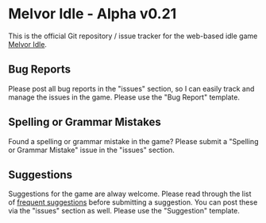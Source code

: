 # Melvor Idle - Alpha v0.21

This is the official Git repository / issue tracker for the web-based idle game [Melvor Idle](https://www.melvoridle.com/).

## Bug Reports

Please post all bug reports in the "issues" section, so I can easily track and manage the issues in the game. Please use the "Bug Report" template.

## Spelling or Grammar Mistakes

Found a spelling or grammar mistake in the game? Please submit a "Spelling or Grammar Mistake" issue in the "issues" section.

## Suggestions

Suggestions for the game are alway welcome. Please read through the list of [frequent suggestions](https://github.com/MelvorIdle/melvoridle.github.io/wiki/Frequent-Suggestions) before submitting a suggestion. You can post these via the "issues" section as well. Please use the "Suggestion" template.
